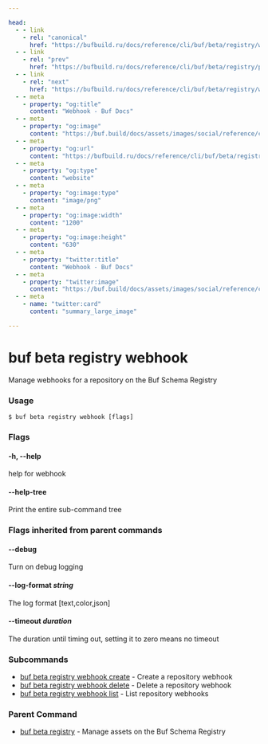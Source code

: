 ```yaml
---

head:
  - - link
    - rel: "canonical"
      href: "https://bufbuild.ru/docs/reference/cli/buf/beta/registry/webhook/"
  - - link
    - rel: "prev"
      href: "https://bufbuild.ru/docs/reference/cli/buf/beta/registry/plugin/push/"
  - - link
    - rel: "next"
      href: "https://bufbuild.ru/docs/reference/cli/buf/beta/registry/webhook/create/"
  - - meta
    - property: "og:title"
      content: "Webhook - Buf Docs"
  - - meta
    - property: "og:image"
      content: "https://buf.build/docs/assets/images/social/reference/cli/buf/beta/registry/webhook/index.png"
  - - meta
    - property: "og:url"
      content: "https://bufbuild.ru/docs/reference/cli/buf/beta/registry/webhook/"
  - - meta
    - property: "og:type"
      content: "website"
  - - meta
    - property: "og:image:type"
      content: "image/png"
  - - meta
    - property: "og:image:width"
      content: "1200"
  - - meta
    - property: "og:image:height"
      content: "630"
  - - meta
    - property: "twitter:title"
      content: "Webhook - Buf Docs"
  - - meta
    - property: "twitter:image"
      content: "https://buf.build/docs/assets/images/social/reference/cli/buf/beta/registry/webhook/index.png"
  - - meta
    - name: "twitter:card"
      content: "summary_large_image"

---
```


# buf beta registry webhook

Manage webhooks for a repository on the Buf Schema Registry

### Usage

```console
$ buf beta registry webhook [flags]
```

### Flags

#### \-h, --help

help for webhook

#### \--help-tree

Print the entire sub-command tree

### Flags inherited from parent commands

#### \--debug

Turn on debug logging

#### \--log-format _string_

The log format \[text,color,json\]

#### \--timeout _duration_

The duration until timing out, setting it to zero means no timeout

### Subcommands

- [buf beta registry webhook create](create/) - Create a repository webhook
- [buf beta registry webhook delete](delete/) - Delete a repository webhook
- [buf beta registry webhook list](list/) - List repository webhooks

### Parent Command

- [buf beta registry](../) - Manage assets on the Buf Schema Registry
